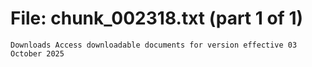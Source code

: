 ﻿# File: chunk_002318.txt (part 1 of 1)
```
Downloads Access downloadable documents for version effective 03 October 2025
```


